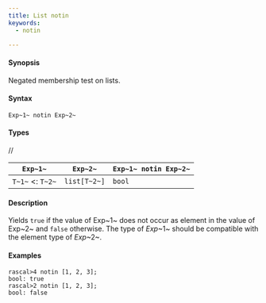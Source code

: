```yaml
---
title: List notin
keywords:
  - notin

---
```


#### Synopsis

Negated membership test on lists.

#### Syntax

`Exp~1~ notin Exp~2~`

#### Types

//

| `Exp~1~`           |  `Exp~2~`      | `Exp~1~ notin Exp~2~`  |
| --- | --- | --- |
| `T~1~`  <: `T~2~` |  `list[T~2~]`  | `bool`                   |


#### Description

Yields `true` if the value of Exp~1~ does not occur as element in the value of Exp~2~ and `false` otherwise. 
The type of _Exp_~1~ should be compatible with the element type of _Exp_~2~.

#### Examples


```rascal-shell 
rascal>4 notin [1, 2, 3];
bool: true
rascal>2 notin [1, 2, 3];
bool: false
```


